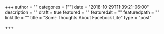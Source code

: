 +++
author = ""
categories = [""]
date = "2018-10-29T11:39:21-06:00"
description = ""
draft = true
featured = ""
featuredalt = ""
featuredpath = ""
linktitle = ""
title = "Some Thoughts About Facebook Lite"
type = "post"

+++
